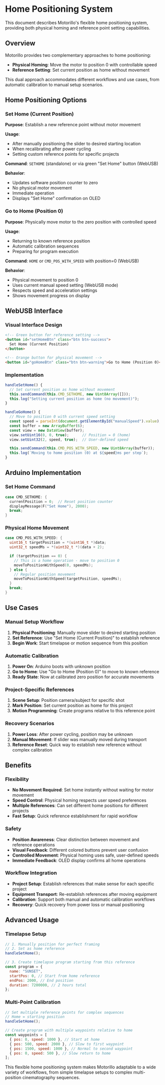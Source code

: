 # Home Positioning System

This document describes Motorillo's flexible home positioning system, providing both physical homing and reference point setting capabilities.

## Overview

Motorillo provides two complementary approaches to home positioning:

- **Physical Homing**: Move the motor to position 0 with controllable speed
- **Reference Setting**: Set current position as home without movement

This dual approach accommodates different workflows and use cases, from automatic calibration to manual setup scenarios.

## Home Positioning Options

### Set Home (Current Position)

**Purpose**: Establish a new reference point without motor movement

**Usage**:

- After manually positioning the slider to desired starting location
- When recalibrating after power cycling
- Setting custom reference points for specific projects

**Command**: `SETHOME` (standalone) or via green "Set Home" button (WebUSB)

**Behavior**:

- Updates software position counter to zero
- No physical motor movement
- Immediate operation
- Displays "Set Home" confirmation on OLED

### Go to Home (Position 0)

**Purpose**: Physically move motor to the zero position with controlled speed

**Usage**:

- Returning to known reference position
- Automatic calibration sequences
- Preparing for program execution

**Command**: `HOME` or `CMD_POS_WITH_SPEED` with position=0 (WebUSB)

**Behavior**:

- Physical movement to position 0
- Uses current manual speed setting (WebUSB mode)
- Respects speed and acceleration settings
- Shows movement progress on display

## WebUSB Interface

### Visual Interface Design

```html
<!-- Green button for reference setting -->
<button id="setHomeBtn" class="btn btn-success">
  Set Home (Current Position)
</button>

<!-- Orange button for physical movement -->
<button id="goHomeBtn" class="btn btn-warning">Go to Home (Position 0)</button>
```

### Implementation

```javascript
handleSetHome() {
  // Set current position as home without movement
  this.sendCommand(this.CMD_SETHOME, new Uint8Array([]));
  this.log("Setting current position as home (no movement)");
}

handleGoHome() {
  // Move to position 0 with current speed setting
  const speed = parseInt(document.getElementById("manualSpeed").value);
  const buffer = new ArrayBuffer(6);
  const view = new DataView(buffer);
  view.setUint16(0, 0, true);      // Position = 0 (home)
  view.setUint32(2, speed, true);  // User-defined speed

  this.sendCommand(this.CMD_POS_WITH_SPEED, new Uint8Array(buffer));
  this.log(`Moving to home position (0) at ${speed}ms per step`);
}
```

## Arduino Implementation

### Set Home Command

```cpp
case CMD_SETHOME: {
  currentPosition = 0;  // Reset position counter
  displayMessage(F("Set Home"), 2000);
  break;
}
```

### Physical Home Movement

```cpp
case CMD_POS_WITH_SPEED: {
  uint16_t targetPosition = *(uint16_t *)data;
  uint32_t speedMs = *(uint32_t *)(data + 2);

  if (targetPosition == 0) {
    // This is a home operation - move to position 0
    moveToPositionWithSpeed(0, speedMs);
  } else {
    // Regular position movement
    moveToPositionWithSpeed(targetPosition, speedMs);
  }
  break;
}
```

## Use Cases

### Manual Setup Workflow

1. **Physical Positioning**: Manually move slider to desired starting position
2. **Set Reference**: Use "Set Home (Current Position)" to establish reference
3. **Begin Work**: Start timelapse or motion sequence from this position

### Automatic Calibration

1. **Power On**: Arduino boots with unknown position
2. **Go to Home**: Use "Go to Home (Position 0)" to move to known reference
3. **Ready State**: Now at calibrated zero position for accurate movements

### Project-Specific References

1. **Scene Setup**: Position camera/subject for specific shot
2. **Mark Position**: Set current position as home for this project
3. **Motion Programming**: Create programs relative to this reference point

### Recovery Scenarios

1. **Power Loss**: After power cycling, position may be unknown
2. **Manual Movement**: If slider was manually moved during transport
3. **Reference Reset**: Quick way to establish new reference without complex calibration

## Benefits

### Flexibility

- **No Movement Required**: Set home instantly without waiting for motor movement
- **Speed Control**: Physical homing respects user speed preferences
- **Multiple References**: Can set different home positions for different projects
- **Fast Setup**: Quick reference establishment for rapid workflow

### Safety

- **Position Awareness**: Clear distinction between movement and reference operations
- **Visual Feedback**: Different colored buttons prevent user confusion
- **Controlled Movement**: Physical homing uses safe, user-defined speeds
- **Immediate Feedback**: OLED display confirms all home operations

### Workflow Integration

- **Project Setup**: Establish references that make sense for each specific project
- **Equipment Transport**: Re-establish references after moving equipment
- **Calibration**: Support both manual and automatic calibration workflows
- **Recovery**: Quick recovery from power loss or manual positioning

## Advanced Usage

### Timelapse Setup

```javascript
// 1. Manually position for perfect framing
// 2. Set as home reference
handleSetHome();

// 3. Create timelapse program starting from this reference
const program = {
  name: "SUNSET",
  startPos: 0, // Start from home reference
  endPos: 2000, // End position
  duration: 7200000, // 2 hours total
};
```

### Multi-Point Calibration

```javascript
// Set multiple reference points for complex sequences
// Home = starting position
handleSetHome();

// Create program with multiple waypoints relative to home
const waypoints = [
  { pos: 0, speed: 1000 }, // Start at home
  { pos: 500, speed: 2000 }, // Slow to first waypoint
  { pos: 1500, speed: 1000 }, // Normal to second waypoint
  { pos: 0, speed: 500 }, // Slow return to home
];
```

This flexible home positioning system makes Motorillo adaptable to a wide variety of workflows, from simple timelapse setups to complex multi-position cinematography sequences.
